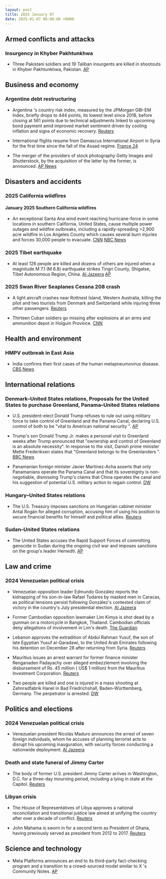 ```yaml
---
layout: post
title: 2025 January 07
date: 2025-01-07 00:00:00 +0000
---
```


## Armed conflicts and attacks

### Insurgency in Khyber Pakhtunkhwa

- Three Pakistani soldiers and 19 Taliban insurgents are killed in shootouts in Khyber Pakhtunkhwa, Pakistan. [AP](https://apnews.com/article/pakistan-shootouts-soldiers-militants-killed-northwest-541ad3bf572096f0e6c3578987dfad67)

## Business and economy

### Argentine debt restructuring

- Argentina 's country risk index, measured by the JPMorgan GBI-EM Index, briefly drops to 444 points, its lowest level since 2018, before closing at 561 points due to technical adjustments linked to upcoming bond payment amid improved market sentiment driven by cooling inflation and signs of economic recovery. [Reuters](https://www.reuters.com/world/americas/argentina-country-risk-plummets-lowest-level-since-may-2018-2025-01-07/)

- International flights resume from Damascus International Airport in Syria for the first time since the fall of the Assad regime. [France 24](https://www.france24.com/en/live-news/20250107-international-flights-resume-at-damascus-airport)

- The merger of the providers of stock photography Getty Images and Shutterstock, by the acquisition of the latter by the former, is announced. [AP News](https://apnews.com/article/shutterstock-getty-images-e883ef74736e016315417c758ab17093)

## Disasters and accidents

### 2025 California wildfires

#### January 2025 Southern California wildfires

- An exceptional Santa Ana wind event reaching hurricane-force in some locations in southern California, United States, cause multiple power outages and wildfire outbreaks, including a rapidly-spreading >2,900 acre wildfire in Los Angeles County which causes several burn injuries and forces 30,000 people to evacuate. [CNN](https://www.cnn.com/2025/01/07/weather/california-windstorm-fire-los-angeles-climate/index.html) [NBC News](https://www.nbcnews.com/weather/wildfires/live-blog/live-updates-pacific-palisades-wildfire-rapidly-grows-california-rcna186685)

### 2025 Tibet earthquake

- At least 126 people are killed and dozens of others are injured when a magnitude M 7.1 (M 6.8) earthquake strikes Tingri County, Shigatse, Tibet Autonomous Region, China. [Al Jazeera](https://www.aljazeera.com/news/2025/1/7/earthquake-hits-tibets-shigatse-city-tremors-felt-in-nepals-kathmandu) [AP](https://apnews.com/article/china-nepal-tibet-earthquake-himalayas-ca21bd4848209370b9eebcaf107208df)

### 2025 Swan River Seaplanes Cessna 208 crash

- A light aircraft crashes near Rottnest Island, Western Australia, killing the pilot and two tourists from Denmark and Switzerland while injuring three other passengers. [Reuters](https://www.reuters.com/world/asia-pacific/swiss-danish-tourists-among-three-dead-australian-plane-crash-2025-01-08/)

- Thirteen Cuban soldiers go missing after explosions at an arms and ammunition depot in Holguín Province. [CNN](https://edition.cnn.com/2025/01/08/americas/cuban-soldiers-missing-explosion-ammo-depot-intl-hnk/index.html)

## Health and environment

### HMPV outbreak in East Asia

- India confirms their first cases of the human metapneumovirus disease. [CBS News](https://www.cbsnews.com/news/hmpv-human-metapneumovirus-india-cases-confirmed-symptoms/)

## International relations

### Denmark–United States relations, Proposals for the United States to purchase Greenland, Panama–United States relations

- U.S. president-elect Donald Trump refuses to rule out using military force to take control of Greenland and the Panama Canal, declaring U.S. control of both to be "vital to American national security ". [AP](https://apnews.com/article/trump-biden-offshore-drilling-gulf-of-america-fa66f8d072eb39c00a8128a8941ede75)

- Trump's son Donald Trump Jr. makes a personal visit to Greenland weeks after Trump announced that "ownership and control of Greenland is an absolute necessity". In response to the visit, Danish prime minister Mette Frederiksen states that "Greenland belongs to the Greenlanders ". [BBC News](https://www.bbc.com/news/articles/c5yv10knyd9o)

- Panamanian foreign minister Javier Martínez-Acha asserts that only Panamanians operate the Panama Canal and that its sovereignty is non-negotiable, dismissing Trump's claims that China operates the canal and his suggestion of potential U.S. military action to regain control. [DW](https://www.dw.com/en/panama-tells-trump-canal-sovereignty-is-non-negotiable/a-71243119)

### Hungary–United States relations

- The U.S. Treasury imposes sanctions on Hungarian cabinet minister Antal Rogán for alleged corruption, accusing him of using his position to secure financial benefits for himself and political allies. [Reuters](https://www.reuters.com/world/us-imposes-sanctions-senior-hungarian-official-suspected-corruption-2025-01-07/)

### Sudan–United States relations

- The United States accuses the Rapid Support Forces of committing genocide in Sudan during the ongoing civil war and imposes sanctions on the group's leader Hemedti. [AP](https://apnews.com/article/biden-sudan-genocide-7a0d20f857af3fd428750cf2dfd231ae)

## Law and crime

### 2024 Venezuelan political crisis

- Venezuelan opposition leader Edmundo González reports the kidnapping of his son-in-law Rafael Tudares by masked men in Caracas, as political tensions persist following González's contested claim of victory in the country's July presidential election. [Al Jazeera](https://www.aljazeera.com/news/2025/1/7/venezuelan-opposition-candidate-claims-son-in-law-has-been-kidnapped)

- Former Cambodian opposition lawmaker Lim Kimya is shot dead by a gunman on a motorcycle in Bangkok, Thailand. Cambodian officials deny allegations of involvement in Lim's death. [The Guardian](https://www.theguardian.com/world/2025/jan/08/former-cambodian-opposition-politician-shot-dead-in-bangkok-reports)

- Lebanon approves the extradition of Abdul Rahman Yusuf, the son of late Egyptian Yusuf al-Qaradawi, to the United Arab Emirates following his detention on December 28 after returning from Syria. [Reuters](https://www.reuters.com/world/middle-east/lebanon-extradite-son-late-senior-muslim-cleric-al-qaradawi-uae-pms-office-says-2025-01-07/)

- Mauritius issues an arrest warrant for former finance minister Renganaden Padayachy over alleged embezzlement involving the disbursement of Rs. 45 million ( US$ 1 million) from the Mauritius Investment Corporation. [Reuters](https://www.reuters.com/world/africa/mauritius-issues-arrest-order-against-former-finance-minister-local-newspaper-2025-01-07/)

- Two people are killed and one is injured in a mass shooting at Zahnradfabrik Hanel in Bad Friedrichshall, Baden-Württemberg, Germany. The perpetrator is arrested. [DW](https://www.dw.com/en/germany-two-dead-after-shooting-in-baden-w%C3%BCrttemberg/a-71242451)

## Politics and elections

### 2024 Venezuelan political crisis

- Venezuelan president Nicolás Maduro announces the arrest of seven foreign individuals, whom he accuses of planning terrorist acts to disrupt his upcoming inauguration, with security forces conducting a nationwide deployment. [Al Jazeera](https://www.aljazeera.com/news/2025/1/8/venezuelas-maduro-says-us-nationals-among-group-of-mercenaries-detained)

### Death and state funeral of Jimmy Carter

- The body of former U.S. president Jimmy Carter arrives in Washington, D.C. for a three-day mourning period, including a lying in state at the Capitol. [Reuters](https://www.reuters.com/world/us/jimmy-carter-lie-state-us-capitol-before-funeral-2025-01-07/)

### Libyan crisis

- The House of Representatives of Libya approves a national reconciliation and transitional justice law aimed at unifying the country after over a decade of conflict. [Reuters](https://www.reuters.com/world/africa/libyas-eastern-parliament-approves-transitional-justice-law-unity-move-mps-say-2025-01-08/)

- John Mahama is sworn in for a second term as President of Ghana, having previously served as president from 2012 to 2017. [Reuters](https://www.reuters.com/world/africa/ghanas-mahama-returns-president-facing-old-problems-2025-01-07/)

## Science and technology

- Meta Platforms announces an end to its third-party fact-checking program and a transition to a crowd-sourced model similar to X 's Community Notes. [AP](https://apnews.com/article/meta-facts-trump-musk-community-notes-413b8495939a058ff2d25fd23f2e0f43)
